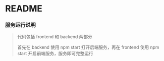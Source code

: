# README

### 服务运行说明

> 代码包括 frontend 和 backend 两部分
>
> 首先在 backend 使用 npm start 打开后端服务，再在 frontend 使用 npm start 开启前端服务，服务即可完整运行

